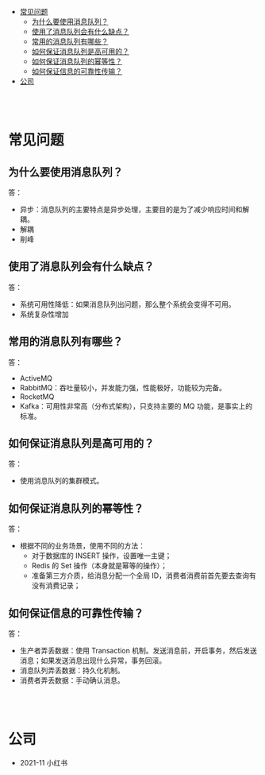 - [常见问题](#常见问题)
  - [为什么要使用消息队列？](#为什么要使用消息队列)
  - [使用了消息队列会有什么缺点？](#使用了消息队列会有什么缺点)
  - [常用的消息队列有哪些？](#常用的消息队列有哪些)
  - [如何保证消息队列是高可用的？](#如何保证消息队列是高可用的)
  - [如何保证消息队列的幂等性？](#如何保证消息队列的幂等性)
  - [如何保证信息的可靠性传输？](#如何保证信息的可靠性传输)
- [公司](#公司)


</br></br>


# 常见问题
## 为什么要使用消息队列？
答：
- 异步：消息队列的主要特点是异步处理，主要目的是为了减少响应时间和解耦。
- 解耦
- 削峰


## 使用了消息队列会有什么缺点？
答：
- 系统可用性降低：如果消息队列出问题，那么整个系统会变得不可用。
- 系统复杂性增加


## 常用的消息队列有哪些？
答：
- ActiveMQ
- RabbitMQ：吞吐量较小，并发能力强，性能极好，功能较为完备。
- RocketMQ
- Kafka：可用性非常高（分布式架构），只支持主要的 MQ 功能，是事实上的标准。


## 如何保证消息队列是高可用的？
答：
- 使用消息队列的集群模式。 


## 如何保证消息队列的幂等性？
答：
- 根据不同的业务场景，使用不同的方法：
  - 对于数据库的 INSERT 操作，设置唯一主键；
  - Redis 的 Set 操作（本身就是幂等的操作）；
  - 准备第三方介质，给消息分配一个全局 ID，消费者消费前首先要去查询有没有消费记录；


## 如何保证信息的可靠性传输？
答：
- 生产者弄丢数据：使用 Transaction 机制。发送消息前，开启事务，然后发送消息；如果发送消息出现什么异常，事务回滚。
- 消息队列弄丢数据：持久化机制。
- 消费者弄丢数据：手动确认消息。


</br></br>


# 公司
- 2021-11 小红书